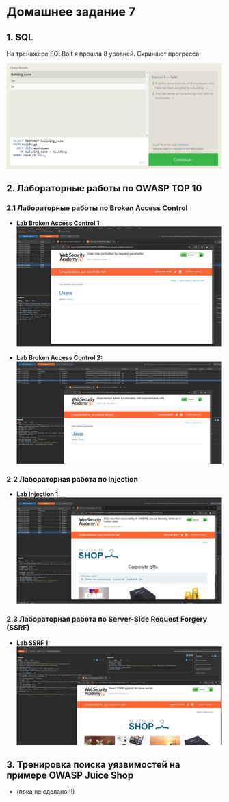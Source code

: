 # Домашнее задание 7

## 1. SQL
 На тренажере SQLBolt я прошла 8 уровней. Cкриншот прогресса:  

![SQL Level 8](SQL_8.jpg)

## 2. Лабораторные работы по OWASP TOP 10

### 2.1 Лабораторные работы по Broken Access Control
- **Lab Broken Access Control 1:**
![Laba 1](Laba_1.jpg)  
  
- **Lab Broken Access Control 2:**
![Laba 2](Laba_2.jpg)

### 2.2 Лабораторная работа по Injection
- **Lab Injection 1:**
![Laba 3 - SQL Injection](Laba_3_SQL.jpg)  

### 2.3 Лабораторная работа по Server-Side Request Forgery (SSRF)
- **Lab SSRF 1:**
![Laba 4 - SSRF](Laba_4_SSRF.jpg)
  
## 3. Тренировка поиска уязвимостей на примере OWASP Juice Shop
- (пока не сделано!!!)
